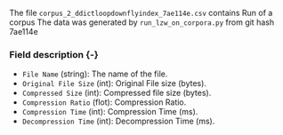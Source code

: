 The file `corpus_2_ddictloopdownflyindex_7ae114e.csv` contains Run of a corpus
The data was generated by `run_lzw_on_corpora.py` from git hash 7ae114e


### Field description {-}

  * `File Name` (string): The name of the file.
  * `Original File Size` (int): Original File size (bytes).
  * `Compressed Size` (int): Compressed file size (bytes).
  * `Compression Ratio` (flot): Compression Ratio.
  * `Compression Time` (int): Compression Time (ms).
  * `Decompression Time` (int): Decompression Time (ms).
